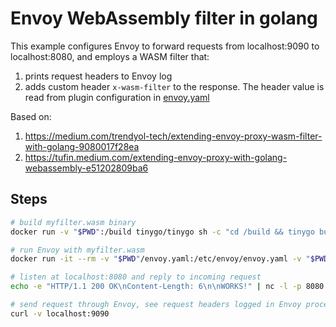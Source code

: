 # Envoy WebAssembly filter in golang
 
This example configures Envoy to forward requests from localhost:9090 to localhost:8080, and employs a WASM filter that:
1. prints request headers to Envoy log
2. adds custom header `x-wasm-filter` to the response. The header value is read from plugin configuration in [envoy.yaml](./envoy.yaml)

Based on:

1. https://medium.com/trendyol-tech/extending-envoy-proxy-wasm-filter-with-golang-9080017f28ea
1. https://tufin.medium.com/extending-envoy-proxy-with-golang-webassembly-e51202809ba6

## Steps

```bash
# build myfilter.wasm binary
docker run -v "$PWD":/build tinygo/tinygo sh -c "cd /build && tinygo build -o myfilter.wasm -scheduler=none -target=wasi ./main.go"
```

```bash
# run Envoy with myfilter.wasm
docker run -it --rm -v "$PWD"/envoy.yaml:/etc/envoy/envoy.yaml -v "$PWD"/myfilter.wasm:/etc/envoy/myfilter.wasm --network host envoyproxy/envoy:v1.22-latest
```

```bash
# listen at localhost:8080 and reply to incoming request
echo -e "HTTP/1.1 200 OK\nContent-Length: 6\n\nWORKS!" | nc -l -p 8080
```

```bash
# send request through Envoy, see request headers logged in Envoy process window and custom header being returned
curl -v localhost:9090
```